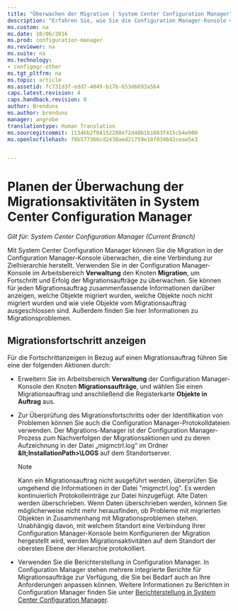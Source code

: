 ```yaml
---
title: "Überwachen der Migration | System Center Configuration Manager"
description: "Erfahren Sie, wie Sie die Configuration Manager-Konsole verwenden, um den Fortschritt und Erfolg der Migrationsaufträge zu überwachen."
ms.custom: na
ms.date: 10/06/2016
ms.prod: configuration-manager
ms.reviewer: na
ms.suite: na
ms.technology:
- configmgr-other
ms.tgt_pltfrm: na
ms.topic: article
ms.assetid: fc731d3f-edd7-4049-b17b-653d6693a564
caps.latest.revision: 4
caps.handback.revision: 0
author: Brenduns
ms.author: brenduns
manager: angrobe
translationtype: Human Translation
ms.sourcegitcommit: 1134bb2f04152288e72d40b1b1083f415cb4e900
ms.openlocfilehash: f8b577366cd2438aed21759e18f034642ceae5e3


---
```

# <a name="planning-to-monitor-migration-activity-in-system-center-configuration-manager"></a>Planen der Überwachung der Migrationsaktivitäten in System Center Configuration Manager

*Gilt für: System Center Configuration Manager (Current Branch)*

Mit System Center Configuration Manager können Sie die Migration in der Configuration Manager-Konsole überwachen, die eine Verbindung zur Zielhierarchie herstellt. Verwenden Sie in der Configuration Manager-Konsole im Arbeitsbereich **Verwaltung** den Knoten **Migration**, um Fortschritt und Erfolg der Migrationsaufträge zu überwachen. Sie können für jeden Migrationsauftrag zusammenfassende Informationen darüber anzeigen, welche Objekte migriert wurden, welche Objekte noch nicht migriert wurden und wie viele Objekte vom Migrationsauftrag ausgeschlossen sind. Außerdem finden Sie hier Informationen zu Migrationsproblemen.  

## <a name="view-migration-progress"></a>Migrationsfortschritt anzeigen  
 Für die Fortschrittanzeigen in Bezug auf einen Migrationsauftrag führen Sie eine der folgenden Aktionen durch:  

-   Erweitern Sie im Arbeitsbereich **Verwaltung** der Configuration Manager-Konsole den Knoten **Migrationsaufträge**, und wählen Sie einen Migrationsauftrag und anschließend die Registerkarte **Objekte in Auftrag** aus.  

-   Zur Überprüfung des Migrationsfortschritts oder der Identifikation von Problemen können Sie auch die Configuration Manager-Protokolldateien verwenden. Der Migrations-Manager ist der Configuration Manager-Prozess zum Nachverfolgen der Migrationsaktionen und zu deren Aufzeichnung in der Datei „migmctrl.log“ im Ordner **\&lt;InstallationPath\>\\LOGS** auf dem Standortserver.  

    > [!NOTE]  
    >  Kann ein Migrationsauftrag nicht ausgeführt werden, überprüfen Sie umgehend die Informationen in der Datei "migmctrl.log". Es werden kontinuierlich Protokolleinträge zur Datei hinzugefügt. Alte Daten werden überschrieben. Wenn Daten überschrieben werden, können Sie möglicherweise nicht mehr herausfinden, ob Probleme mit migrierten Objekten in Zusammenhang mit Migrationsproblemen stehen. Unabhängig davon, mit welchem Standort eine Verbindung Ihrer Configuration Manager-Konsole beim Konfigurieren der Migration hergestellt wird, werden Migrationsaktivitäten auf dem Standort der obersten Ebene der Hierarchie protokolliert.  

-   Verwenden Sie die Berichterstellung in Configuration Manager. In Configuration Manager stehen mehrere integrierte Berichte für Migrationsaufträge zur Verfügung, die Sie bei Bedarf auch an Ihre Anforderungen anpassen können. Weitere Informationen zu Berichten in Configuration Manager finden Sie unter [Berichterstellung in System Center Configuration Manager](../../core/servers/manage/reporting.md).  



<!--HONumber=Nov16_HO1-->


